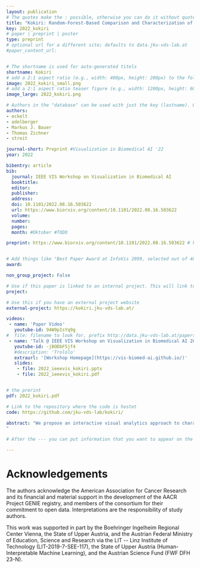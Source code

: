 ```yaml
---
layout: publication
# The quotes make the : possible, otherwise you can do it without quotes
title: "Kokiri: Random-Forest-Based Comparison and Characterization of Cohorts"
key: 2022_kokiri
# paper | preprint | poster
type: preprint
# optional url for a different site; defaults to data.jku-vds-lab.at
#paper_content_url: 


# The shortname is used for auto-generated titels
shortname: Kokiri
# add a 2:1 aspect ratio (e.g., width: 400px, height: 200px) to the folder /assets/images/papers/
image: 2022_kokiri_small.png
# add a 2:1 aspect ratio teaser figure (e.g., width: 1200px, height: 600px) to the folder /assets/images/papers/
image_large: 2022_kokiri.png

# Authors in the "database" can be used with just the key (lastname). Others can be written properly.
authors:
- eckelt
- adelberger
- Markus J. Bauer
- Thomas Zichner
- streit

journal-short: Preprint #Visualization in Biomedical AI '22
year: 2022

bibentry: article
bib:
  journal: IEEE VIS Workshop on Visualization in Biomedical AI
  booktitle: 
  editor: 
  publisher: 
  address: 
  doi: 10.1101/2022.08.16.503622
  url: https://www.biorxiv.org/content/10.1101/2022.08.16.503622
  volume: 
  number: 
  pages: 
  month: #Oktober #TODO

preprint: https://www.biorxiv.org/content/10.1101/2022.08.16.503622 # here you can put all preprint links (arxiv.org, osf.io,...)


# Add things like "Best Paper Award at InfoVis 2099, selected out of 4000 submissions"
award:

non_group_project: False

# Use if this paper is linked to an internal project. This will link to the project site
project: 

# Use this if you have an external project website
external-project: https://kokiri.jku-vds-lab.at/

videos:
 - name: 'Paper Video'
   youtube-id: 94W9pIsYq9g
#  file: filename to look for, prefix http://data.jku-vds-lab.at/papers/
 - name: 'Talk @ IEEE VIS Workshop on Visualization in Biomedical AI 2022'
   youtube-id: -jBODbF5jf4
   #description: 'Trololo'
   extraurl: '[Workshop Homepage](https://vis-biomed-ai.github.io/)'
   slides:
    - file: 2022_ieeevis_kokiri.pptx
    - file: 2022_ieeevis_kokiri.pdf


# the prerint
pdf: 2022_kokiri.pdf

# Link to the repository where the code is hostet
code: https://github.com/jku-vds-lab/kokiri/

abstract: "We propose an interactive visual analytics approach to characterizing and comparing patient subgroups (i.e., cohorts). Despite having the same disease and similar demographic characteristics, patients respond differently to therapy. One reason for this is the vast number of variables in the genome that influence a patient's outcome. Nevertheless, most existing tools do not offer effective means of identifying the attributes that differ most, or look at them in isolation and thus ignore combinatorial effects. To fill this gap, we present Kokiri, a visual analytics approach that aims to separate cohorts based on user-selected data, ranks attributes by their importance in distinguishing between cohorts, and visualizes cohort overlaps and separability. With our approach, users can additionally characterize the homogeneity and outliers of a cohort. To demonstrate the applicability of our approach, we integrated Kokiri into the Coral cohort analysis tool to compare and characterize lung cancer patient cohorts.
"

# After the --- you can put information that you want to appear on the website using markdown formatting or HTML. A good example are acknowledgements, extra references, an erratum, etc.

---
```

# Acknowledgements

The authors acknowledge the American Association for Cancer Research and its financial and material support in the development of the AACR Project GENIE registry, and members of the consortium for their commitment to open data. Interpretations are the responsibility of study authors.

This work was supported in part by the Boehringer Ingelheim Regional Center Vienna, the State of Upper Austria, and the Austrian Federal Ministry of Education, Science and Research via the LIT -- Linz Institute of Technology (LIT-2019-7-SEE-117), the State of Upper Austria (Human-Interpretable Machine Learning), and the Austrian Science Fund (FWF DFH 23-N). 


<script>if(!sessionStorage.getItem("_swa")&&document.referrer.indexOf(location.protocol+"//"+location.host)!== 0){fetch("https://counter.dev/track?"+new URLSearchParams({referrer:document.referrer,screen:screen.width+"x"+screen.height,user:"Klaus.Eckelt@gmail.com",utcoffset:"1"}))};sessionStorage.setItem("_swa","1");</script>
